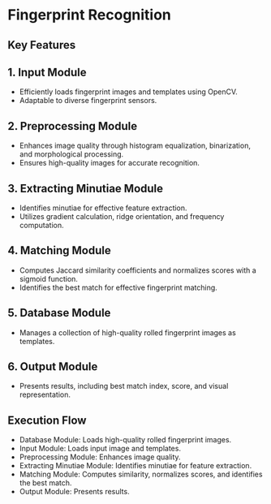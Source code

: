 # Fingerprint Recognition

## Key Features

## 1. Input Module

- Efficiently loads fingerprint images and templates using OpenCV.
- Adaptable to diverse fingerprint sensors.

## 2. Preprocessing Module

- Enhances image quality through histogram equalization, binarization, and morphological processing.
- Ensures high-quality images for accurate recognition.

## 3. Extracting Minutiae Module

- Identifies minutiae for effective feature extraction.
- Utilizes gradient calculation, ridge orientation, and frequency computation.

## 4. Matching Module

- Computes Jaccard similarity coefficients and normalizes scores with a sigmoid function.
- Identifies the best match for effective fingerprint matching.

## 5. Database Module

- Manages a collection of high-quality rolled fingerprint images as templates.

## 6. Output Module

- Presents results, including best match index, score, and visual representation.

## Execution Flow

- Database Module: Loads high-quality rolled fingerprint images.
- Input Module: Loads input image and templates.
- Preprocessing Module: Enhances image quality.
- Extracting Minutiae Module: Identifies minutiae for feature extraction.
- Matching Module: Computes similarity, normalizes scores, and identifies the best match.
- Output Module: Presents results.

